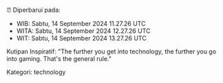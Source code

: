 ⏰ Diperbarui pada:
- WIB: Sabtu, 14 September 2024 11.27.26 UTC
- WITA: Sabtu, 14 September 2024 12.27.26 UTC
- WIT: Sabtu, 14 September 2024 13.27.26 UTC

Kutipan Inspiratif:
"The further you get into technology, the further you go into gaming. That's the general rule."


Kategori: technology

